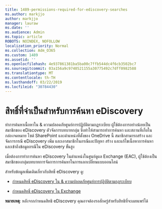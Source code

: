 ```yaml
---
title: 1489-permissions-required-for-ediscovery-searches
ms.author: markjjo
author: markjjo
manager: lauraw
ms.date: ''
ms.audience: Admin
ms.topic: article
ROBOTS: NOINDEX, NOFOLLOW
localization_priority: Normal
ms.collection: Adm_O365
ms.custom: 1489
ms.assetid: ''
ms.openlocfilehash: 4e937861381ba5ba00c7ffb544dc4f6cb3502bc7
ms.sourcegitcommit: 03a156a9c9740521155a30775492c7dff0982588
ms.translationtype: MT
ms.contentlocale: th-TH
ms.lasthandoff: 03/22/2019
ms.locfileid: "30784430"
---
```

# <a name="permissions-required-for-ediscovery-searches"></a>สิทธิ์ที่จำเป็นสำหรับการค้นหา eDiscovery

ทำการค้นหาเนื้อหาใน & ความปลอดภัยศูนย์การปฏิบัติตามกฎระเบียบ ผู้ใช้ต้องการอย่างน้อยเป็นสมาชิกของ eDiscovery ตัวจัดการบทบาทกลุ่ม ซึ่งทำให้สามารถทำการค้นหา และสถานที่เก็บในกล่องจดหมาย ไซต์ SharePoint และตำแหน่งที่ตั้งของ OneDrive นี้ สมาชิกสามารถสร้าง และจัดการกรณี eDiscovery เพิ่ม และเอาสมาชิกในกรณีและปัญหา สร้าง และแก้ไขเนื้อหาการค้นหา และเข้าถึงข้อมูลกรณีใน eDiscovery ขั้นสูง

เมื่อต้องการทำการค้นหา eDiscovery ในตำแหน่งในศูนย์ดูแล Exchange (EAC), ผู้ใช้ต้องเป็นสมาชิกของกลุ่มบทบาทการจัดการการค้นหาในการแลกเปลี่ยนแบบออนไลน์

สำหรับข้อมูลเพิ่มเติมเกี่ยวกับสิทธิ์ eDiscovery ดู: 

- [กำหนดสิทธิ์ eDiscovery ใน & ความปลอดภัยศูนย์การปฏิบัติตามกฎระเบียบ](https://docs.microsoft.com/office365/securitycompliance/assign-ediscovery-permissions)

- [กำหนดสิทธิ์ eDiscovery ใน Exchange](https://docs.microsoft.com/exchange/security-and-compliance/in-place-ediscovery/assign-ediscovery-permissions)

**หมายเหตุ**: หลังจากกำหนดสิทธิ eDiscovery คุณอาจต้องรอสักครู่สำหรับสิทธิที่จะเผยแพร่ได้
